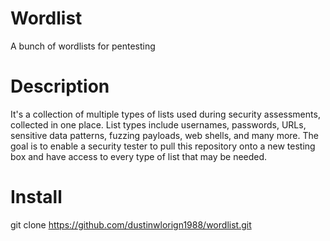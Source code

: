 # Wordlist
A bunch of wordlists for pentesting

# Description
It's a collection of multiple types of lists used during security assessments, collected in one place. List types include usernames, passwords, URLs, sensitive data patterns, fuzzing payloads, web shells, and many more. The goal is to enable a security tester to pull this repository onto a new testing box and have access to every type of list that may be needed.

# Install 

git clone https://github.com/dustinwlorign1988/wordlist.git
